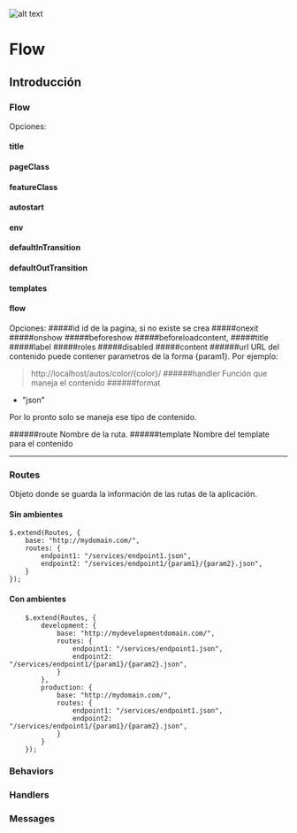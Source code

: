 ![alt text](http://lab.xintana.com/flow/images/logoflow.jpg "Flow")
# Flow

## Introducción

### Flow
Opciones:
#### title
#### pageClass
#### featureClass
#### autostart
#### env
#### defaultInTransition
#### defaultOutTransition
#### templates
#### flow
Opciones:
#####id
id de la pagina, si no existe se crea
#####onexit
#####onshow
#####beforeshow
#####beforeloadcontent,
#####title
#####label
#####roles
#####disabled
#####content
######url
URL del contenido puede contener parametros de la forma {param1}. Por ejemplo:
>http://localhost/autos/color/{color}/
######handler
Función que maneja el contenido
######format
- "json"

Por lo pronto solo se maneja ese tipo de contenido.

######route
Nombre de la ruta.
######template
Nombre del template para el contenido

----------

### Routes
Objeto donde se guarda la información de las rutas de la aplicación.

#### Sin ambientes

	$.extend(Routes, {
	   	base: "http://mydomain.com/",
	    routes: {
	    	endpoint1: "/services/endpoint1.json",
		    endpoint2: "/services/endpoint1/{param1}/{param2}.json",
	    }
    });

#### Con ambientes

        $.extend(Routes, {
			development: {
    			base: "http://mydevelopmentdomain.com/",
			    routes: {
			    	endpoint1: "/services/endpoint1.json",
				    endpoint2: "/services/endpoint1/{param1}/{param2}.json",
			    }
		    },
		    production: {
			    base: "http://mydomain.com/",
			    routes: {
			    	endpoint1: "/services/endpoint1.json",
				    endpoint2: "/services/endpoint1/{param1}/{param2}.json",
			    }
		    }
    	});




### Behaviors
### Handlers
### Messages